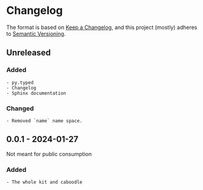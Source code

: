 # Changelog

The format is based on [Keep a Changelog](https://keepachangelog.com/en/1.0.0/),
and this project (mostly) adheres
to [Semantic Versioning](https://semver.org/spec/v2.0.0.html).

## Unreleased

### Added

    - py.typed
    - Changelog
    - Sphinx documentation

### Changed

    - Removed `name` name space.

## 0.0.1 - 2024-01-27

Not meant for public consumption

### Added

    - The whole kit and caboodle
